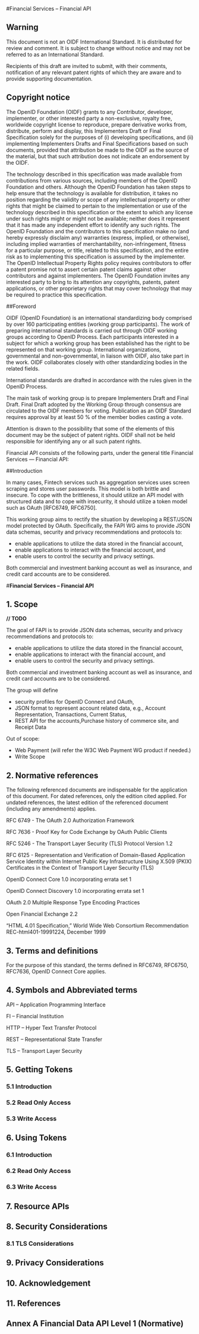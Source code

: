#Financial Services – Financial API

## Warning 

This document is not an OIDF International Standard. It is distributed for review and comment. It is subject to change without notice and may not be referred to as an International Standard.

Recipients of this draft are invited to submit, with their comments, notification of any relevant patent rights of which they are aware and to provide supporting documentation.

## Copyright notice 
The OpenID Foundation (OIDF) grants to any Contributor, developer, implementer, or other interested party a non-exclusive, royalty free, worldwide copyright license to reproduce, prepare derivative works from, distribute, perform and display, this Implementers Draft or Final Specification solely for the purposes of (i) developing specifications, and (ii) implementing Implementers Drafts and Final Specifications based on such documents, provided that attribution be made to the OIDF as the source of the material, but that such attribution does not indicate an endorsement by the OIDF.

The technology described in this specification was made available from contributions from various sources, including members of the OpenID Foundation and others. Although the OpenID Foundation has taken steps to help ensure that the technology is available for distribution, it takes no position regarding the validity or scope of any intellectual property or other rights that might be claimed to pertain to the implementation or use of the technology described in this specification or the extent to which any license under such rights might or might not be available; neither does it represent that it has made any independent effort to identify any such rights. The OpenID Foundation and the contributors to this specification make no (and hereby expressly disclaim any) warranties (express, implied, or otherwise), including implied warranties of merchantability, non-infringement, fitness for a particular purpose, or title, related to this specification, and the entire risk as to implementing this specification is assumed by the implementer. The OpenID Intellectual Property Rights policy requires contributors to offer a patent promise not to assert certain patent claims against other contributors and against implementers. The OpenID Foundation invites any interested party to bring to its attention any copyrights, patents, patent applications, or other proprietary rights that may cover technology that may be required to practice this specification.



##Foreword

OIDF (OpenID Foundation) is an international standardizing body comprised by over 160 participating entities (working group participants). The work of preparing international standards is carried out through OIDF working groups according to OpenID Process. Each participants interested in a subject for which a working group has been established has the right to be represented on that working group. International organizations, governmental and non-governmental, in liaison with OIDF, also take part in the work. OIDF collaborates closely with other standardizing bodies in the related fields.

International standards are drafted in accordance with the rules given in the OpenID Process.

The main task of working group is to prepare Implementers Draft and Final Draft. Final Draft adopted by the Working Group through consensus are circulated to the OIDF members for voting. Publication as an OIDF Standard requires approval by at least 50 % of the member bodies casting a vote.

Attention is drawn to the possibility that some of the elements of this document may be the subject of patent rights. OIDF shall not be held responsible for identifying any or all such patent rights.

 Financial API consists of the following parts, under the general title Financial Services — Financial API:


##Introduction

In many cases, Fintech services such as aggregation services uses screen scraping and stores user passwords. This model is both brittle and insecure. To cope with the brittleness, it should utilize an API model with structured data and to cope with insecurity, it should utilize a token model such as OAuth [RFC6749, RFC6750].

This working group aims to rectify the situation by developing a REST/JSON model protected by OAuth. Specifically, the FAPI WG aims to provide JSON data schemas, security and privacy recommendations and protocols to:

* enable applications to utilize the data stored in the financial account,
* enable applications to interact with the financial account, and
* enable users to control the security and privacy settings.

Both commercial and investment banking account as well as insurance, and credit card accounts are to be considered.



#**Financial Services – Financial API**

## 1. Scope
**// TODO**

The goal of FAPI is to provide JSON data schemas, security and privacy recommendations and protocols to:

* enable applications to utilize the data stored in the financial account,
* enable applications to interact with the financial account, and
* enable users to control the security and privacy settings.

Both commercial and investment banking account as well as insurance, and credit card accounts are to be considered.

The group will define

* security profiles for OpenID Connect and OAuth,
* JSON format to represent account related data, e.g., Account Representation, Transactions, Current Status,
* REST API for the accounts,Purchase history of commerce site, and Receipt Data

Out of scope:

* Web Payment (will refer the W3C Web Payment WG product if needed.)
* Write Scope

## 2. Normative references
The following referenced documents are indispensable for the application of this document. For dated references, only the edition cited applied. For undated references, the latest edition of the referenced document (including any amendments) applies.

RFC 6749 - The OAuth 2.0 Authorization Framework

RFC 7636 - Proof Key for Code Exchange by OAuth Public Clients

RFC 5246 - The Transport Layer Security (TLS) Protocol Version 1.2

RFC 6125 - Representation and Verification of Domain-Based Application Service Identity within Internet Public Key Infrastructure Using X.509 (PKIX) Certificates in the Context of Transport Layer Security (TLS)

OpenID Connect Core 1.0 incorporating errata set 1

OpenID Connect Discovery 1.0 incorporating errata set 1

OAuth 2.0 Multiple Response Type Encoding Practices

Open Financial Exchange 2.2

“HTML 4.01 Specification,” World Wide Web Consortium Recommendation REC-html401-19991224, December 1999



## 3. Terms and definitions
For the purpose of this standard, the terms defined in RFC6749, RFC6750, RFC7636, OpenID Connect Core applies.


## 4. Symbols and Abbreviated terms

API – Application Programming Interface

FI – Financial Institution

HTTP – Hyper Text Transfer Protocol

REST – Representational State Transfer

TLS – Transport Layer Security

## 5. Getting Tokens

### 5.1 Introduction

### 5.2 Read Only Access

### 5.3 Write Access

## 6. Using Tokens

### 6.1 Introduction

### 6.2 Read Only Access

### 6.3 Write Access

## 7. Resource APIs

## 8. Security Considerations

### 8.1 TLS Considerations

## 9. Privacy Considerations

## 10. Acknowledgement

## 11. References

## Annex A Financial Data API Level 1 (Normative) 
